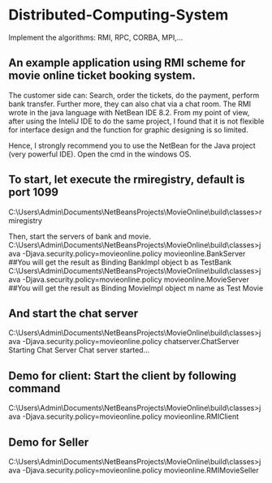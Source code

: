 # Distributed-Computing-System
Implement the algorithms: RMI, RPC, CORBA, MPI,...
## An example application using RMI scheme for movie online ticket booking system.
The customer side can: Search, order the tickets, do the payment, perform bank transfer. Further more, they can also chat via a chat room. The RMI wrote in the java language with NetBean IDE 8.2. From my point of view, after using the InteliJ IDE to do the same project, I found that it is not flexible for interface design and the function for graphic designing is so limited.

Hence, I strongly recommend you to use the NetBean for the Java project (very powerful IDE).
Open the cmd in the windows OS.
## To start, let execute the rmiregistry, default is port 1099
C:\Users\Admin\Documents\NetBeansProjects\MovieOnline\build\classes>rmiregistry

Then, start the servers of bank and movie.
C:\Users\Admin\Documents\NetBeansProjects\MovieOnline\build\classes>java -Djava.security.policy=movieonline.policy movieonline.BankServer
##You will get the result as
Binding BankImpl object b as TestBank
C:\Users\Admin\Documents\NetBeansProjects\MovieOnline\build\classes>java -Djava.security.policy=movieonline.policy movieonline.MovieServer
##You will get the result as
Binding MovieImpl object m name as Test Movie
## And start the chat server
C:\Users\Admin\Documents\NetBeansProjects\MovieOnline\build\classes>java -Djava.security.policy=movieonline.policy chatserver.ChatServer
Starting Chat Server
Chat server started...
## Demo for client: Start the client by following command
C:\Users\Admin\Documents\NetBeansProjects\MovieOnline\build\classes>java -Djava.security.policy=movieonline.policy movieonline.RMIClient

## Demo for Seller
C:\Users\Admin\Documents\NetBeansProjects\MovieOnline\build\classes>java -Djava.security.policy=movieonline.policy movieonline.RMIMovieSeller

